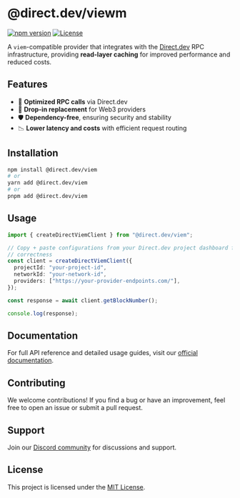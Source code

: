 # @direct.dev/viewm

[![npm version](https://img.shields.io/npm/v/@direct.dev/web3.svg)](https://www.npmjs.com/package/@direct.dev/web3)
[![License](https://img.shields.io/github/license/direct-dev-project/direct-dev-client.svg)](LICENSE)

A `viem`-compatible provider that integrates with the [Direct.dev](https://direct.dev/) RPC infrastructure, providing **read-layer caching** for improved performance and reduced costs.

## Features

- 🚀 **Optimized RPC calls** via Direct.dev
- 🔌 **Drop-in replacement** for Web3 providers
- 🛡 **Dependency-free**, ensuring security and stability
- 📉 **Lower latency and costs** with efficient request routing

## Installation

```sh
npm install @direct.dev/viem
# or
yarn add @direct.dev/viem
# or
pnpm add @direct.dev/viem
```

## Usage

```ts
import { createDirectViemClient } from "@direct.dev/viem";

// Copy + paste configurations from your Direct.dev project dashboard for
// correctness
const client = createDirectViemClient({
  projectId: "your-project-id",
  networkId: "your-network-id",
  providers: ["https://your-provider-endpoints.com/"],
});

const response = await client.getBlockNumber();

console.log(response);
```

## Documentation

For full API reference and detailed usage guides, visit our [official documentation](https://direct.dev/docs/).

## Contributing

We welcome contributions! If you find a bug or have an improvement, feel free to open an issue or submit a pull request.

## Support

Join our [Discord community](https://discord.gg/directdotdev) for discussions and support.

## License

This project is licensed under the [MIT License](https://github.com/direct-dev-project/direct-dev-client/blob/main/LICENSE).
